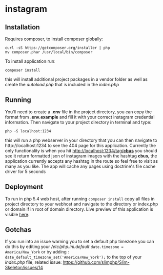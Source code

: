 # instagram

## Installation

Requires composer, to install composer globally:
```Shell 
curl -sS https://getcomposer.org/installer | php 
mv composer.phar /usr/local/bin/composer
```

To install application run:
```Shell 
composer install
```
this will install additional project packages in a vendor folder as well as create the *autoload.php* that is included in the *index.php*

## Running
You'll need to create a **.env** file in the project directory, you can copy the format from **.env.example** and fill it with your correct instagram credential information.
Then navigate to your project directory in terminal and type:
````Shell
php -S localhost:1234
`````
this will run a php webserver in your directory that you can then navigate to http://localhost:1234 to see the 404 page for this application.
Currently the only functionality is when you hit [http://localhost:1234/tag/**cbus**](http://localhost:1234/tag/cbus) you should see it return formatted json of instagram images with the hashtag **cbus**, the application currently accepts any hashtag in the route so feel free to visit as many as you like. The app will cache any pages using doctrine's file cache driver for 5 seconds


## Deployment
To run in php 5.4 web host, after running ````composer install```` copy all files in project directory to your webhost and navigate to the directory or index.php or domain if in root of domain directory.
Live preview of this application is visible [here](http://instagram.katz.ninja/tag/civichacks).

## Gotchas
If you run into an issue warning you to set a default php timezone you can do this by editing your */etc/php.ini.default* 
````date.timezone = America/New_York```` or by adding : ````date_default_timezone_set('America/New_York');```` to the top of your *index.php* file, related issue: https://github.com/slimphp/Slim-Skeleton/issues/14
